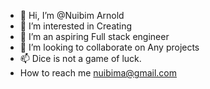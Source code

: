 - 👋 Hi, I’m @Nuibim Arnold
- 👀 I’m interested in Creating
- 🌱 I’m an aspiring Full stack  engineer
- 💞️ I’m looking to collaborate on Any projects
- 📫 Dice is not a game of luck.
- How to reach me nuibima@gmail.com


<!---
7thCoder/7thCoder is a ✨ special ✨ repository because its `README.md` (this file) appears on your GitHub profile.
You can click the Preview link to take a look at your changes.
--->
